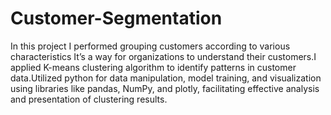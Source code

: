 # Customer-Segmentation
In this project I performed grouping customers according to various characteristics It’s a way for organizations to understand their customers.I applied K-means clustering algorithm to identify patterns in customer data.Utilized python for data manipulation, model training, and visualization using libraries like pandas, NumPy, and plotly, facilitating effective analysis and presentation of clustering results.
